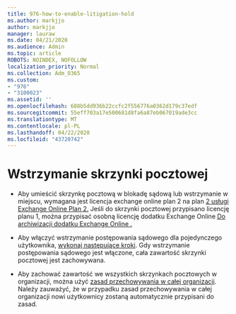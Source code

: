 ```yaml
---
title: 976-how-to-enable-litigation-hold
ms.author: markjjo
author: markjjo
manager: lauraw
ms.date: 04/21/2020
ms.audience: Admin
ms.topic: article
ROBOTS: NOINDEX, NOFOLLOW
localization_priority: Normal
ms.collection: Adm_O365
ms.custom:
- "976"
- "3100023"
ms.assetid: ''
ms.openlocfilehash: 688b5dd936b22ccfc2f556776a0362d179c37edf
ms.sourcegitcommit: 55eff703a17e500681d8fa6a87eb067019ade3cc
ms.translationtype: MT
ms.contentlocale: pl-PL
ms.lasthandoff: 04/22/2020
ms.locfileid: "43720742"
---
```

# <a name="place-a-mailbox-on-legal-hold"></a>Wstrzymanie skrzynki pocztowej

- Aby umieścić skrzynkę pocztową w blokadę sądową lub wstrzymanie w miejscu, wymagana jest licencja exchange online plan 2 na plan [2 usługi Exchange Online Plan 2.](https://docs.microsoft.com/office365/servicedescriptions/office-365-platform-service-description/office-365-plan-options) Jeśli do skrzynki pocztowej przypisano licencję planu 1, można przypisać osobną licencję dodatku Exchange Online [Do archiwizacji dodatku Exchange Online .](https://docs.microsoft.com/office365/servicedescriptions/exchange-online-archiving-service-description)

- Aby włączyć wstrzymanie postępowania sądowego dla pojedynczego użytkownika, [wykonaj następujące kroki](https://docs.microsoft.com/office365/securitycompliance/create-a-litigation-hold). Gdy wstrzymanie postępowania sądowego jest włączone, cała zawartość skrzynki pocztowej jest zachowywana.

- Aby zachować zawartość we wszystkich skrzynkach pocztowych w organizacji, można użyć [zasad przechowywania w całej organizacji](https://docs.microsoft.com/microsoft-365/compliance/retention-policies#applying-a-retention-policy-to-an-entire-organization-or-specific-locations). Należy zauważyć, że w przypadku zasad przechowywania w całej organizacji nowi użytkownicy zostaną automatycznie przypisani do zasad.
